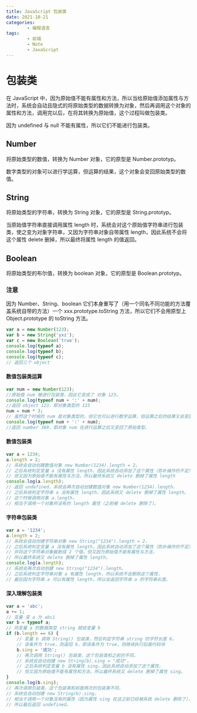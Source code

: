 ```yaml
---
title: JavaScript 包装类
date: 2021-10-21
categories:
        - 编程语言
tags:
        - 前端
        - Note
        - JavaScript
---
```


# 包装类

在 JavaScript 中，因为原始值不能有属性和方法，所以当给原始值添加属性与方法时，系统会自动且隐式的将原始类型的数据转换为对象，然后再调用这个对象的属性和方法，调用完以后，在将其转换为原始值，这个过程叫做包装类。

因为 undefined 与 null 不能有属性，所以它们不能进行包装类。

## Number

将原始类型的数值，转换为 Number 对象，它的原型是 Number.prototyp。

数字类型的对象可以进行学运算，但运算的结果，这个对象会变回原始类型的数值。

## String

将原始类型的字符串，转换为 String 对象，它的原型是 String.prototyp。

当原始值字符串直接调用属性 length 时，系统会对这个原始值字符串进行包装类，使之变为对象字符串，又因为字符串对象自带属性 length，因此系统不会将这个属性 delete 删掉，所以最终将属性 length 的值返回。

## Boolean

将原始类型的布尔值，转换为 boolean 对象，它的原型是 Boolean.prototyp。

### 注意

因为 Number、String、boolean 它们本身重写了（用一个同名不同功能的方法覆盖系统自带的方法）一个 xxx.prototype.toString 方法，所以它们不会用原型上 Object.prototype 的 toString 方法。

```JavaScript
var a = new Number(123);
var b = new String('yxz');
var c = new Boolean('true');
console.log(typeof a);
console.log(typeof b);
console.log(typeof c);
// 返回三个 object
```

#### 数值包装类运算

```javascript
var num = new Number(123);
//原始值 num 被进行包装类，因此它变成了 对象 123。
console.log(typeof num + ':' + num);
//返回 object 123，即对象类型的 123
num = num * 3;
// 虽然这个时候的 num 是对象类型的，但它也可以进行数学运算，但运算之后的结果又会变回原始类型。
console.log(typeof num + ':' + num);
//返回 number 369，即对象 num 在进行运算之后又变回了原始类型。
```

#### 数值包装类

```JavaScript
var a = 1234;
a.length = 2;
// 系统会自动创建数值对象 new Number(1234).length = 2，
// 之后系统判定变量 a 没有属性 length，因此系统自动添加了这个属性（弥补操作的不足），
// 但又因为原始值不能有属性与方法，所以最终系统又 delete 删掉了属性 length
console.log(a.length);
// 返回 undefined，系统会再次自动创建数值对象 new Number(1234).length，
// 之后系统判定字符串 a 没有属性 length，因此系统又 delete 删掉了属性 length。
// 这个时候调用对象 a.length，
// 相当于调用一个对象所没有的 length 属性（之前被 delete 删除了）。
```

#### 字符串包装类

```JavaScript
var a = '1234';
a.length = 2;
// 系统会自动创建字符串对象 new String("1234").length = 2，
// 之后系统判定变量 a 没有属性 length，因此系统自动添加了这个属性（弥补操作的不足），
// 并将这个字符串对象截断成 2 个值，但又因为原始值不能有属性与方法，
// 所以最终系统又 delete 删掉了属性 length。
console.log(a.length);
// 系统会再次自动创建 new String("1234").length，
// 之后系统判定字符串对象 a 有属性 length，所以系统不会删除这个属性，
// 最后因为字符串 a 可以有属性 length，所以会返回字符串 a 的字符串长度。
```

#### 深入理解包装类

```JavaScript
var a = 'abc';
a += 1;
// 变量 变 a 为 abc1
var b = typeof a;
// 将变量 a 的数据类型 string 赋给变量 b
if (b.length == 6) {
	// 变量 b 调用 String() 包装类，然后判定字符串 string 的字符长度 6，
	// 该条件为 true，则返回 6，即该条件为 true，则继续执行后面代码块
	b.sing = '成功';
	// 再次调用 String() 包装类，这个包装类和之前的不同，
	// 系统会自动创建 new String(b).sing = "成功"，
	// 之后系统判定变量 b 没有属性 sing，因此系统自动添加了这个属性，
	// 但又因为原始值不能有属性和方法，所以最终系统又 delete 删掉了属性 sing。
}
console.log(b.sing);
// 再次调用包装类，这个包装类和前面两次的包装类不同，
// 系统会自动创建 new String(b).sing，
// 相当于调用一个对象没有的属性（因为属性 sing 在这之前已经被系统 delete 删除了），
// 所以最后返回 undefined。
```
